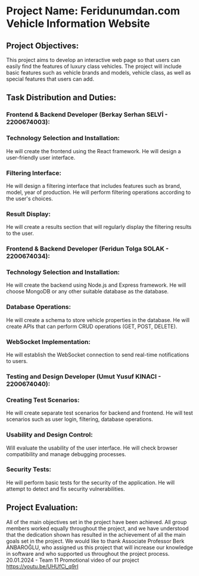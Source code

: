 # Project Name: Feridunumdan.com Vehicle Information Website

## Project Objectives:
This project aims to develop an interactive web page so that users can easily find the features of luxury class vehicles. The project will include basic features such as vehicle brands and models, vehicle class, as well as special features that users can add.

## Task Distribution and Duties:

### Frontend & Backend Developer (Berkay Serhan SELVİ - 2200674003):
### Technology Selection and Installation:
He will create the frontend using the React framework.
He will design a user-friendly user interface.
### Filtering Interface:
He will design a filtering interface that includes features such as brand, model, year of production.
He will perform filtering operations according to the user's choices.
### Result Display:
He will create a results section that will regularly display the filtering results to the user.


### Frontend & Backend Developer (Feridun Tolga SOLAK - 2200674034):
### Technology Selection and Installation:
He will create the backend using Node.js and Express framework.
He will choose MongoDB or any other suitable database as the database.
### Database Operations:
He will create a schema to store vehicle properties in the database.
He will create APIs that can perform CRUD operations (GET, POST, DELETE).
### WebSocket Implementation:
He will establish the WebSocket connection to send real-time notifications to users.


### Testing and Design Developer (Umut Yusuf KINACI - 2200674040):
### Creating Test Scenarios:
He will create separate test scenarios for backend and frontend.
He will test scenarios such as user login, filtering, database operations.
### Usability and Design Control:
Will evaluate the usability of the user interface.
He will check browser compatibility and manage debugging processes.
### Security Tests:
He will perform basic tests for the security of the application.
He will attempt to detect and fix security vulnerabilities.


## Project Evaluation:
All of the main objectives set in the project have been achieved. All group members worked equally throughout the project, and we have understood that the dedication shown has resulted in the achievement of all the main goals set in the project. We would like to thank Associate Professor Berk ANBAROĞLU, who assigned us this project that will increase our knowledge in software and who supported us throughout the project process. 20.01.2024 - Team 11 Promotional video of our project https://youtu.be/UHUfCi_q9rI

